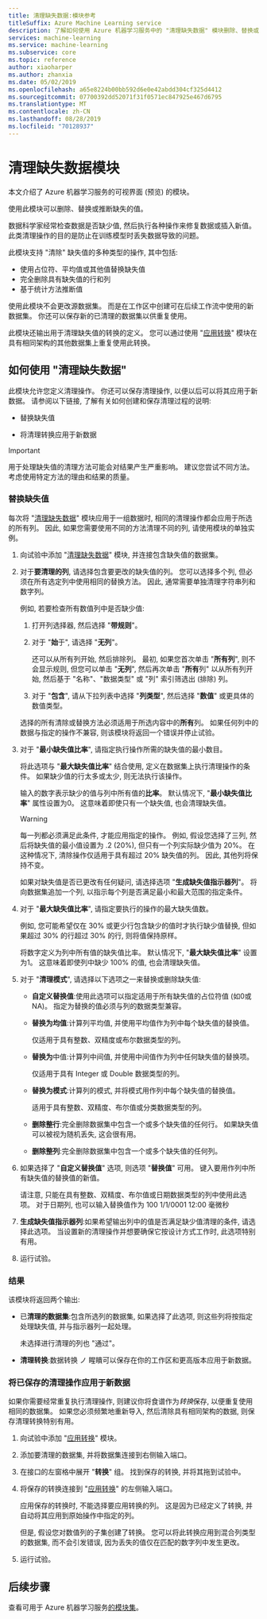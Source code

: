 ```yaml
---
title: 清理缺失数据:模块参考
titleSuffix: Azure Machine Learning service
description: 了解如何使用 Azure 机器学习服务中的 "清理缺失数据" 模块删除、替换或推断缺失值。
services: machine-learning
ms.service: machine-learning
ms.subservice: core
ms.topic: reference
author: xiaoharper
ms.author: zhanxia
ms.date: 05/02/2019
ms.openlocfilehash: a65e8224b00bb592d6e0e42abdd304cf325d4412
ms.sourcegitcommit: 07700392dd52071f31f0571ec847925e467d6795
ms.translationtype: MT
ms.contentlocale: zh-CN
ms.lasthandoff: 08/28/2019
ms.locfileid: "70128937"
---
```

# <a name="clean-missing-data-module"></a>清理缺失数据模块

本文介绍了 Azure 机器学习服务的可视界面 (预览) 的模块。

使用此模块可以删除、替换或推断缺失的值。 

数据科学家经常检查数据是否缺少值, 然后执行各种操作来修复数据或插入新值。 此类清理操作的目的是防止在训练模型时丢失数据导致的问题。 

此模块支持 "清除" 缺失值的多种类型的操作, 其中包括:

+ 使用占位符、平均值或其他值替换缺失值
+ 完全删除具有缺失值的行和列
+ 基于统计方法推断值


使用此模块不会更改源数据集。 而是在工作区中创建可在后续工作流中使用的新数据集。 你还可以保存新的已清理的数据集以供重复使用。

此模块还输出用于清理缺失值的转换的定义。 您可以通过使用 "[应用转换](./apply-transformation.md)" 模块在具有相同架构的其他数据集上重复使用此转换。  

## <a name="how-to-use-clean-missing-data"></a>如何使用 "清理缺失数据"

此模块允许您定义清理操作。 你还可以保存清理操作, 以便以后可以将其应用于新数据。 请参阅以下链接, 了解有关如何创建和保存清理过程的说明: 
 
+ 替换缺失值
  
+ 将清理转换应用于新数据
 
> [!IMPORTANT]
> 用于处理缺失值的清理方法可能会对结果产生严重影响。 建议您尝试不同方法。 考虑使用特定方法的理由和结果的质量。

### <a name="replace-missing-values"></a>替换缺失值  

每次将 "[清理缺失数据](./clean-missing-data.md)" 模块应用于一组数据时, 相同的清理操作都会应用于所选的所有列。 因此, 如果您需要使用不同的方法清理不同的列, 请使用模块的单独实例。

1.  向试验中添加 "[清理缺失数据](./clean-missing-data.md)" 模块, 并连接包含缺失值的数据集。  
  
2.  对于**要清理的列**, 请选择包含要更改的缺失值的列。 您可以选择多个列, 但必须在所有选定列中使用相同的替换方法。 因此, 通常需要单独清理字符串列和数字列。

    例如, 若要检查所有数值列中是否缺少值:

    1. 打开列选择器, 然后选择 "**带规则**"。
    2. 对于 "**始**于", 请选择 "**无列**"。

        还可以从所有列开始, 然后排除列。 最初, 如果您首次单击 "**所有列**", 则不会显示规则, 但您可以单击 "**无列**", 然后再次单击 "**所有**列" 以从所有列开始, 然后基于 "名称"、"数据类型" 或 "列" 索引筛选出 (排除) 列。

    3. 对于 "**包含**", 请从下拉列表中选择 "**列类型**", 然后选择 "**数值**" 或更具体的数值类型。 
  
    选择的所有清除或替换方法必须适用于所选内容中的**所有**列。 如果任何列中的数据与指定的操作不兼容, 则该模块将返回一个错误并停止试验。
  
3.  对于 "**最小缺失值比率**", 请指定执行操作所需的缺失值的最小数目。  
  
    将此选项与 "**最大缺失值比率**" 结合使用, 定义在数据集上执行清理操作的条件。 如果缺少值的行太多或太少, 则无法执行该操作。 
  
    输入的数字表示缺少的值与列中所有值的**比率**。 默认情况下, "**最小缺失值比率**" 属性设置为0。 这意味着即使只有一个缺失值, 也会清理缺失值。 

    > [!WARNING]
    > 每一列都必须满足此条件, 才能应用指定的操作。 例如, 假设您选择了三列, 然后将缺失值的最小值设置为 .2 (20%), 但只有一个列实际缺少值为 20%。 在这种情况下, 清除操作仅适用于具有超过 20% 缺失值的列。 因此, 其他列将保持不变。
    > 
    > 如果对缺失值是否已更改有任何疑问, 请选择选项 "**生成缺失值指示器列**"。 将向数据集追加一个列, 以指示每个列是否满足最小和最大范围的指定条件。  
  
4. 对于 "**最大缺失值比率**", 请指定要执行的操作的最大缺失值数。   
  
    例如, 您可能希望仅在 30% 或更少行包含缺少的值时才执行缺少值替换, 但如果超过 30% 的行超过 30% 的行, 则将值保持原样。  
  
    将数字定义为列中所有值的缺失值比率。 默认情况下, "**最大缺失值比率**" 设置为1。 这意味着即使列中缺少 100% 的值, 也会清理缺失值。  
  
   
  
5. 对于 "**清理模式**", 请选择以下选项之一来替换或删除缺失值:  
  
  
    + **自定义替换值**:使用此选项可以指定适用于所有缺失值的占位符值 (如0或 NA)。 指定为替换的值必须与列的数据类型兼容。
  
    + **替换为均值**:计算列平均值, 并使用平均值作为列中每个缺失值的替换值。  
  
        仅适用于具有整数、双精度或布尔数据类型的列。  
  
    + **替换为**中值:计算列中间值, 并使用中间值作为列中任何缺失值的替换项。  
  
        仅适用于具有 Integer 或 Double 数据类型的列。 
  
    + **替换为模式**:计算列的模式, 并将模式用作列中每个缺失值的替换值。  
  
        适用于具有整数、双精度、布尔值或分类数据类型的列。 
  
    + **删除整行**:完全删除数据集中包含一个或多个缺失值的任何行。 如果缺失值可以被视为随机丢失, 这会很有用。  
  
    + **删除整列**:完全删除数据集中包含一个或多个缺失值的任何列。  
  
    
  
6. 如果选择了 "**自定义替换值**" 选项, 则选项 "**替换值**" 可用。 键入要用作列中所有缺失值的替换值的新值。  
  
    请注意, 只能在具有整数、双精度、布尔值或日期数据类型的列中使用此选项。 对于日期列, 也可以输入替换值作为 100 1/1/0001 12:00 毫微秒  
  
7. **生成缺失值指示器列**:如果希望输出列中的值是否满足缺少值清理的条件, 请选择此选项。 当设置新的清理操作并想要确保它按设计方式工作时, 此选项特别有用。
  
8. 运行试验。

### <a name="results"></a>结果

该模块将返回两个输出:  

-   已**清理的数据集**:包含所选列的数据集, 如果选择了此选项, 则这些列将按指定处理缺失值, 并与指示器列一起处理。  

    未选择进行清理的列也 "通过"。  
  
-  **清理转换**:数据转换 ノ 睲瞶可以保存在你的工作区和更高版本应用于新数据。

### <a name="apply-a-saved-cleaning-operation-to-new-data"></a>将已保存的清理操作应用于新数据  

如果你需要经常重复执行清理操作, 则建议你将食谱作为*转换*保存, 以便重复使用相同的数据集。 如果您必须频繁地重新导入, 然后清除具有相同架构的数据, 则保存清理转换特别有用。  
      
1.  向试验中添加 "[应用转换](./apply-transformation.md)" 模块。  
  
2.  添加要清理的数据集, 并将数据集连接到右侧输入端口。  
  
3.  在接口的左窗格中展开 "**转换**" 组。 找到保存的转换, 并将其拖到试验中。  
  
4.  将保存的转换连接到 "[应用转换](./apply-transformation.md)" 的左侧输入端口。 

    应用保存的转换时, 不能选择要应用转换的列。 这是因为已经定义了转换, 并自动将其应用到原始操作中指定的列。

    但是, 假设您对数值列的子集创建了转换。 您可以将此转换应用到混合列类型的数据集, 而不会引发错误, 因为丢失的值仅在匹配的数字列中发生更改。

6.  运行试验。  

## <a name="next-steps"></a>后续步骤

查看可用于 Azure 机器学习服务[的模块集](module-reference.md)。 